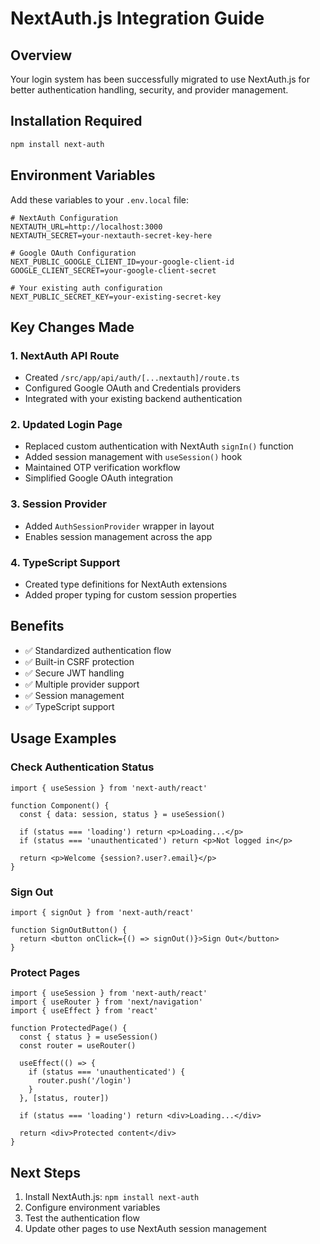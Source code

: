 # NextAuth.js Integration Guide

## Overview
Your login system has been successfully migrated to use NextAuth.js for better authentication handling, security, and provider management.

## Installation Required
```bash
npm install next-auth
```

## Environment Variables
Add these variables to your `.env.local` file:

```env
# NextAuth Configuration
NEXTAUTH_URL=http://localhost:3000
NEXTAUTH_SECRET=your-nextauth-secret-key-here

# Google OAuth Configuration
NEXT_PUBLIC_GOOGLE_CLIENT_ID=your-google-client-id
GOOGLE_CLIENT_SECRET=your-google-client-secret

# Your existing auth configuration
NEXT_PUBLIC_SECRET_KEY=your-existing-secret-key
```

## Key Changes Made

### 1. NextAuth API Route
- Created `/src/app/api/auth/[...nextauth]/route.ts`
- Configured Google OAuth and Credentials providers
- Integrated with your existing backend authentication

### 2. Updated Login Page
- Replaced custom authentication with NextAuth `signIn()` function
- Added session management with `useSession()` hook
- Maintained OTP verification workflow
- Simplified Google OAuth integration

### 3. Session Provider
- Added `AuthSessionProvider` wrapper in layout
- Enables session management across the app

### 4. TypeScript Support
- Created type definitions for NextAuth extensions
- Added proper typing for custom session properties

## Benefits
- ✅ Standardized authentication flow
- ✅ Built-in CSRF protection
- ✅ Secure JWT handling
- ✅ Multiple provider support
- ✅ Session management
- ✅ TypeScript support

## Usage Examples

### Check Authentication Status
```tsx
import { useSession } from 'next-auth/react'

function Component() {
  const { data: session, status } = useSession()
  
  if (status === 'loading') return <p>Loading...</p>
  if (status === 'unauthenticated') return <p>Not logged in</p>
  
  return <p>Welcome {session?.user?.email}</p>
}
```

### Sign Out
```tsx
import { signOut } from 'next-auth/react'

function SignOutButton() {
  return <button onClick={() => signOut()}>Sign Out</button>
}
```

### Protect Pages
```tsx
import { useSession } from 'next-auth/react'
import { useRouter } from 'next/navigation'
import { useEffect } from 'react'

function ProtectedPage() {
  const { status } = useSession()
  const router = useRouter()
  
  useEffect(() => {
    if (status === 'unauthenticated') {
      router.push('/login')
    }
  }, [status, router])
  
  if (status === 'loading') return <div>Loading...</div>
  
  return <div>Protected content</div>
}
```

## Next Steps
1. Install NextAuth.js: `npm install next-auth`
2. Configure environment variables
3. Test the authentication flow
4. Update other pages to use NextAuth session management

